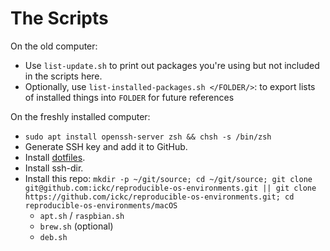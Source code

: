 # The Scripts

On the old computer:

- Use `list-update.sh` to print out packages you're using but not included in the scripts here.
- Optionally, use `list-installed-packages.sh </FOLDER/>`: to export lists of installed things into `FOLDER` for future references

On the freshly installed computer:

- `sudo apt install openssh-server zsh && chsh -s /bin/zsh`
- Generate SSH key and add it to GitHub.
- Install [dotfiles](https://github.com/ickc/dotfiles).
- Install ssh-dir.
- Install this repo: `mkdir -p ~/git/source; cd ~/git/source; git clone git@github.com:ickc/reproducible-os-environments.git || git clone https://github.com/ickc/reproducible-os-environments.git; cd reproducible-os-environments/macOS`
	- `apt.sh` / `raspbian.sh`
	- `brew.sh` (optional)
	- `deb.sh`
